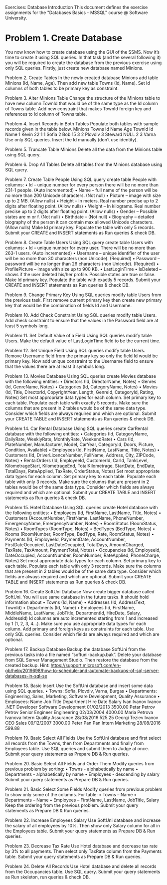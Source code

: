 
Exercises: Database Introduction This document defines the exercise assignments for the "Databases Basics - MSSQL" course @ Software University.

# Problem 1. Create Database
You now know how to create database using the GUI of the SSMS. Now it’s time to create it using SQL queries. In that task (and the several following it) you will be required to create the database from the previous exercise using only SQL queries. Firstly, just create new database named Minions.

Problem 2. Create Tables
In the newly created database Minions add table Minions (Id, Name, Age). Then add new table Towns (Id, Name). Set Id columns of both tables to be primary key as constraint.

Problem 3. Alter Minions Table
Change the structure of the Minions table to have new column TownId that would be of the same type as the Id column of Towns table. Add new constraint that makes TownId foreign key and references to Id column of Towns table.

Problem 4. Insert Records in Both Tables
Populate both tables with sample records given in the table below.
Minions Towns
Id Name Age TownId Id Name
1 Kevin 22 1 1 Sofia
2 Bob 15 3 2 Plovdiv
3 Steward NULL 2 3 Varna
Use only SQL queries. Insert the Id manually (don’t use identity).

Problem 5. Truncate Table Minions
Delete all the data from the Minions table using SQL query.

Problem 6. Drop All Tables
Delete all tables from the Minions database using SQL query.

Problem 7. Create Table People
Using SQL query create table People with columns:
• Id – unique number for every person there will be no more than 231-1 people. (Auto incremented)
• Name – full name of the person will be no more than 200 Unicode characters. (Not null)
• Picture – image with size up to 2 MB. (Allow nulls)
• Height – In meters. Real number precise up to 2 digits after floating point. (Allow nulls)
• Weight – In kilograms. Real number precise up to 2 digits after floating point. (Allow nulls)
• Gender – Possible states are m or f. (Not null)
• Birthdate – (Not null)
• Biography – detailed biography of the person it can contain max allowed Unicode characters. (Allow nulls)
Make Id primary key. Populate the table with only 5 records. Submit your CREATE and INSERT statements as Run queries & check DB.

Problem 8. Create Table Users
Using SQL query create table Users with columns:
• Id – unique number for every user. There will be no more than 263-1 users. (Auto incremented)
• Username – unique identifier of the user will be no more than 30 characters (non Unicode). (Required)
• Password – password will be no longer than 26 characters (non Unicode). (Required)
• ProfilePicture – image with size up to 900 KB.
• LastLoginTime
• IsDeleted – shows if the user deleted his/her profile. Possible states are true or false.
Make Id primary key. Populate the table with exactly 5 records. Submit your CREATE and INSERT statements as Run queries & check DB.

Problem 9. Change Primary Key
Using SQL queries modify table Users from the previous task. First remove current primary key then create new primary key that would be the combination of fields Id and Username.

Problem 10. Add Check Constraint
Using SQL queries modify table Users. Add check constraint to ensure that the values in the Password field are at least 5 symbols long.

Problem 11. Set Default Value of a Field
Using SQL queries modify table Users. Make the default value of LastLoginTime field to be the current time.

Problem 12. Set Unique Field
Using SQL queries modify table Users. Remove Username field from the primary key so only the field Id would be primary key. Now add unique constraint to the Username field to ensure that the values there are at least 3 symbols long.

Problem 13. Movies Database
Using SQL queries create Movies database with the following entities:
• Directors (Id, DirectorName, Notes)
• Genres (Id, GenreName, Notes)
• Categories (Id, CategoryName, Notes)
• Movies (Id, Title, DirectorId, CopyrightYear, Length, GenreId, CategoryId, Rating, Notes)
Set most appropriate data types for each column. Set primary key to each table. Populate each table with exactly 5 records. Make sure the columns that are present in 2 tables would be of the same data type. Consider which fields are always required and which are optional. Submit your CREATE TABLE and INSERT statements as Run queries & check DB.

Problem 14. Car Rental Database
Using SQL queries create CarRental database with the following entities:
• Categories (Id, CategoryName, DailyRate, WeeklyRate, MonthlyRate, WeekendRate)
• Cars (Id, PlateNumber, Manufacturer, Model, CarYear, CategoryId, Doors, Picture, Condition, Available)
• Employees (Id, FirstName, LastName, Title, Notes)
• Customers (Id, DriverLicenceNumber, FullName, Address, City, ZIPCode, Notes)
• RentalOrders (Id, EmployeeId, CustomerId, CarId, TankLevel, KilometrageStart, KilometrageEnd, TotalKilometrage, StartDate, EndDate, TotalDays, RateApplied, TaxRate, OrderStatus, Notes)
Set most appropriate data types for each column. Set primary key to each table. Populate each table with only 3 records. Make sure the columns that are present in 2 tables would be of the same data type. Consider which fields are always required and which are optional. Submit your CREATE TABLE and INSERT statements as Run queries & check DB.

Problem 15. Hotel Database
Using SQL queries create Hotel database with the following entities:
• Employees (Id, FirstName, LastName, Title, Notes)
• Customers (AccountNumber, FirstName, LastName, PhoneNumber, EmergencyName, EmergencyNumber, Notes)
• RoomStatus (RoomStatus, Notes)
• RoomTypes (RoomType, Notes)
• BedTypes (BedType, Notes)
• Rooms (RoomNumber, RoomType, BedType, Rate, RoomStatus, Notes)
• Payments (Id, EmployeeId, PaymentDate, AccountNumber, FirstDateOccupied, LastDateOccupied, TotalDays, AmountCharged, TaxRate, TaxAmount, PaymentTotal, Notes) • Occupancies (Id, EmployeeId, DateOccupied, AccountNumber, RoomNumber, RateApplied, PhoneCharge, Notes)
Set most appropriate data types for each column. Set primary key to each table. Populate each table with only 3 records. Make sure the columns that are present in 2 tables would be of the same data type. Consider which fields are always required and which are optional. Submit your CREATE TABLE and INSERT statements as Run queries & check DB.

Problem 16. Create SoftUni Database
Now create bigger database called SoftUni. You will use same database in the future tasks. It should hold information about
• Towns (Id, Name)
• Addresses (Id, AddressText, TownId)
• Departments (Id, Name)
• Employees (Id, FirstName, MiddleName, LastName, JobTitle, DepartmentId, HireDate, Salary, AddressId)
Id columns are auto incremented starting from 1 and increased by 1 (1, 2, 3, 4…). Make sure you use appropriate data types for each column. Add primary and foreign keys as constraints for each table. Use only SQL queries. Consider which fields are always required and which are optional.

Problem 17. Backup Database
Backup the database SoftUni from the previous tasks into a file named “softuni-backup.bak”. Delete your database from SQL Server Management Studio. Then restore the database from the created backup.
Hint: https://support.microsoft.com/en-gb/help/2019698/how-to-schedule-and-automate-backups-of-sql-server-databases-in-sql-se

Problem 18. Basic Insert
Use the SoftUni database and insert some data using SQL queries.
• Towns: Sofia, Plovdiv, Varna, Burgas
• Departments: Engineering, Sales, Marketing, Software Development, Quality Assurance
• Employees:
Name Job Title Department Hire Date Salary
Ivan Ivanov Ivanov .NET Developer Software Development 01/02/2013 3500.00
Petar Petrov Petrov Senior Engineer Engineering 02/03/2004 4000.00
Maria Petrova Ivanova Intern Quality Assurance 28/08/2016 525.25
Georgi Teziev Ivanov CEO Sales 09/12/2007 3000.00
Peter Pan Pan Intern Marketing 28/08/2016 599.88

Problem 19. Basic Select All Fields
Use the SoftUni database and first select all records from the Towns, then from Departments and finally from Employees table. Use SQL queries and submit them to Judge at once. Submit your query statements as Prepare DB & Run queries.

Problem 20. Basic Select All Fields and Order Them
Modify queries from previous problem by sorting:
• Towns - alphabetically by name
• Departments - alphabetically by name
• Employees - descending by salary
Submit your query statements as Prepare DB & Run queries.

Problem 21. Basic Select Some Fields
Modify queries from previous problem to show only some of the columns. For table:
• Towns – Name
• Departments – Name
• Employees – FirstName, LastName, JobTitle, Salary
Keep the ordering from the previous problem. Submit your query statements as Prepare DB & Run queries.

Problem 22. Increase Employees Salary
Use SoftUni database and increase the salary of all employees by 10%. Then show only Salary column for all in the Employees table. Submit your query statements as Prepare DB & Run queries.

Problem 23. Decrease Tax Rate
Use Hotel database and decrease tax rate by 3% to all payments. Then select only TaxRate column from the Payments table. Submit your query statements as Prepare DB & Run queries.

Problem 24. Delete All Records
Use Hotel database and delete all records from the Occupancies table. Use SQL query. Submit your query statements as Run skeleton, run queries & check DB.
